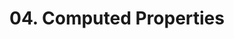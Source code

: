 # 04. Computed Properties

<show-structure for="procedure" />

<procedure title="Basic">
<code-block src="/Language/javascript/frameworks/Vue/04_ComputedProperties/01_basic.html" lang="html"/>
</procedure>